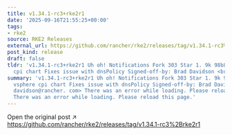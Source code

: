 ```yaml
---
title: v1.34.1-rc3+rke2r1
date: '2025-09-16T21:55:25+00:00'
tags:
- rke2
source: RKE2 Releases
external_url: https://github.com/rancher/rke2/releases/tag/v1.34.1-rc3%2Brke2r1
post_kind: release
draft: false
tldr: 'v1.34.1-rc3+rke2r1 Uh oh! Notifications Fork 303 Star 1. 9k 98b87c7 Bump vsphere
  cpi chart Fixes issue with dnsPolicy Signed-off-by: Brad Davidson <brad.'
summary: 'v1.34.1-rc3+rke2r1 Uh oh! Notifications Fork 303 Star 1. 9k 98b87c7 Bump
  vsphere cpi chart Fixes issue with dnsPolicy Signed-off-by: Brad Davidson <brad.
  davidson@rancher. com> There was an error while loading. Please reload this page.
  There was an error while loading. Please reload this page.'
---
```

Open the original post ↗ https://github.com/rancher/rke2/releases/tag/v1.34.1-rc3%2Brke2r1
